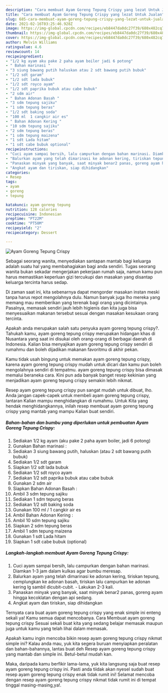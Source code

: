 ```yaml
---
description: "Cara membuat Ayam Goreng Tepung Crispy yang lezat Untuk Jualan"
title: "Cara membuat Ayam Goreng Tepung Crispy yang lezat Untuk Jualan"
slug: 685-cara-membuat-ayam-goreng-tepung-crispy-yang-lezat-untuk-jualan
date: 2021-02-16T03:25:46.928Z
image: https://img-global.cpcdn.com/recipes/eb8447da0dc27f39/680x482cq70/ayam-goreng-tepung-crispy-foto-resep-utama.jpg
thumbnail: https://img-global.cpcdn.com/recipes/eb8447da0dc27f39/680x482cq70/ayam-goreng-tepung-crispy-foto-resep-utama.jpg
cover: https://img-global.cpcdn.com/recipes/eb8447da0dc27f39/680x482cq70/ayam-goreng-tepung-crispy-foto-resep-utama.jpg
author: Melvin Williams
ratingvalue: 4.6
reviewcount: 14
recipeingredient:
- "1/2 kg ayam aku pake 2 paha ayam boiler jadi 6 potong"
- " Bahan marinasi "
- "3 siung bawang putih haluskan atau 2 sdt bawang putih bubuk"
- "1/2 sdt garam"
- "1/2 sdt lada bubuk"
- "1/2 sdt royco ayam"
- "1/2 sdt paprika bubuk atau cabe bubuk"
- "2 sdm air"
- " Bahan Adonan Basah "
- "3 sdm tepung sajiku"
- "1 sdm tepung beras"
- "1/2 sdt baking soda"
- "100 ml  1 cangkir air es"
- " Bahan Adonan Kering "
- "10 sdm tepung sajiku"
- "2 sdm tepung beras"
- "1 sdm tepung maizena"
- "1 sdt Lada hitam"
- "1 sdt cabe bubuk optional"
recipeinstructions:
- "Cuci ayam sampai bersih, lalu campurkan dengan bahan marinasi. Diamkan 1-3 jam dalam kulkas agar bumbu meresap."
- "Balurkan ayam yang telah dimarinasi ke adonan kering, tiriskan tepung, cemplungkan ke adonan basah, tiriskan lalu campurkan ke adonan kering lg sambil dicubit-cubit. Lakukan 2-3 kali."
- "Panaskan minyak yang banyak, saat minyak benar2 panas, goreng ayam hingga kecoklatan dengan api sedang."
- "Angkat ayam dan tiriskan, siap dihidangkan"
categories:
- Resep
tags:
- ayam
- goreng
- tepung

katakunci: ayam goreng tepung 
nutrition: 128 calories
recipecuisine: Indonesian
preptime: "PT22M"
cooktime: "PT50M"
recipeyield: "2"
recipecategory: Dessert

---
```



![Ayam Goreng Tepung Crispy](https://img-global.cpcdn.com/recipes/eb8447da0dc27f39/680x482cq70/ayam-goreng-tepung-crispy-foto-resep-utama.jpg)

Sebagai seorang wanita, menyediakan santapan mantab bagi keluarga adalah suatu hal yang membahagiakan bagi anda sendiri. Tugas seorang  wanita bukan sekadar mengerjakan pekerjaan rumah saja, namun kamu pun harus memastikan keperluan gizi tercukupi dan masakan yang disantap keluarga tercinta harus sedap.

Di zaman  saat ini, kita sebenarnya dapat mengorder masakan instan meski tanpa harus repot mengolahnya dulu. Namun banyak juga lho mereka yang memang mau memberikan yang terenak bagi orang yang dicintainya. Pasalnya, memasak sendiri jauh lebih higienis dan kita juga bisa menyesuaikan makanan tersebut sesuai dengan masakan kesukaan orang tercinta. 



Apakah anda merupakan salah satu penyuka ayam goreng tepung crispy?. Tahukah kamu, ayam goreng tepung crispy merupakan hidangan khas di Nusantara yang saat ini disukai oleh orang-orang di berbagai daerah di Indonesia. Kalian bisa menyajikan ayam goreng tepung crispy sendiri di rumahmu dan boleh dijadikan makanan favoritmu di akhir pekan.

Kamu tidak usah bingung untuk memakan ayam goreng tepung crispy, karena ayam goreng tepung crispy mudah untuk dicari dan kamu pun boleh mengolahnya sendiri di tempatmu. ayam goreng tepung crispy bisa dimasak memalui beraneka cara. Kini pun ada banyak banget resep kekinian yang menjadikan ayam goreng tepung crispy semakin lebih nikmat.

Resep ayam goreng tepung crispy pun sangat mudah untuk dibuat, lho. Anda jangan capek-capek untuk membeli ayam goreng tepung crispy, lantaran Kalian mampu menghidangkan di rumahmu. Untuk Kita yang hendak menghidangkannya, inilah resep membuat ayam goreng tepung crispy yang mantab yang mampu Kalian buat sendiri.

<!--inarticleads1-->

##### Bahan-bahan dan bumbu yang diperlukan untuk pembuatan Ayam Goreng Tepung Crispy:

1. Sediakan 1/2 kg ayam (aku pake 2 paha ayam boiler, jadi 6 potong)
1. Gunakan  Bahan marinasi :
1. Sediakan 3 siung bawang putih, haluskan (atau 2 sdt bawang putih bubuk)
1. Sediakan 1/2 sdt garam
1. Siapkan 1/2 sdt lada bubuk
1. Sediakan 1/2 sdt royco ayam
1. Sediakan 1/2 sdt paprika bubuk atau cabe bubuk
1. Gunakan 2 sdm air
1. Siapkan  Bahan Adonan Basah :
1. Ambil 3 sdm tepung sajiku
1. Sediakan 1 sdm tepung beras
1. Sediakan 1/2 sdt baking soda
1. Gunakan 100 ml / 1 cangkir air es
1. Ambil  Bahan Adonan Kering :
1. Ambil 10 sdm tepung sajiku
1. Siapkan 2 sdm tepung beras
1. Ambil 1 sdm tepung maizena
1. Gunakan 1 sdt Lada hitam
1. Siapkan 1 sdt cabe bubuk (optional)




<!--inarticleads2-->

##### Langkah-langkah membuat Ayam Goreng Tepung Crispy:

1. Cuci ayam sampai bersih, lalu campurkan dengan bahan marinasi. Diamkan 1-3 jam dalam kulkas agar bumbu meresap.
1. Balurkan ayam yang telah dimarinasi ke adonan kering, tiriskan tepung, cemplungkan ke adonan basah, tiriskan lalu campurkan ke adonan kering lg sambil dicubit-cubit. - Lakukan 2-3 kali.
1. Panaskan minyak yang banyak, saat minyak benar2 panas, goreng ayam hingga kecoklatan dengan api sedang.
1. Angkat ayam dan tiriskan, siap dihidangkan




Ternyata cara buat ayam goreng tepung crispy yang enak simple ini enteng sekali ya! Kamu semua dapat mencobanya. Cara Membuat ayam goreng tepung crispy Sesuai sekali buat kita yang sedang belajar memasak maupun juga untuk kamu yang telah lihai dalam memasak.

Apakah kamu ingin mencoba bikin resep ayam goreng tepung crispy nikmat simple ini? Kalau anda mau, yuk kita segera buruan menyiapkan peralatan dan bahan-bahannya, lantas buat deh Resep ayam goreng tepung crispy yang mantab dan simple ini. Betul-betul mudah kan. 

Maka, daripada kamu berfikir lama-lama, yuk kita langsung saja buat resep ayam goreng tepung crispy ini. Pasti anda tiidak akan nyesel sudah buat resep ayam goreng tepung crispy enak tidak rumit ini! Selamat mencoba dengan resep ayam goreng tepung crispy nikmat tidak rumit ini di tempat tinggal masing-masing,ya!.

